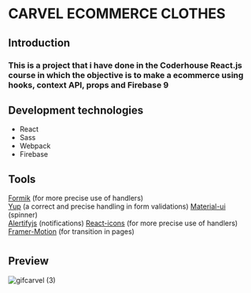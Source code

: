 # CARVEL ECOMMERCE CLOTHES
## Introduction
### This is a project that i have done in the Coderhouse React.js course in which the objective is to make a ecommerce using hooks, context API, props and Firebase 9
## Development technologies
<ul>
<li>React
    <li>Sass
      <li>Webpack
        <li>Firebase
</ul>

## Tools
 [Formik](https://formik.org/) (for more precise use of handlers) <br/>
 [Yup](https://www.npmjs.com/package/yup) (a correct and precise handling in form validations)
 [Material-ui](https://mui.com/) (spinner) <br/>
 [Alertifyjs](https://alertifyjs.com/) (notifications)
 [React-icons](https://formik.org/) (for more precise use of handlers) <br/>
 [Framer-Motion](https://www.framer.com/motion/) (for transition in pages)
 #
 
 ## Preview
 
 
![gifcarvel (3)](https://user-images.githubusercontent.com/91240448/168525192-4f489855-e709-4151-8d56-b036c83c2361.gif)
#
